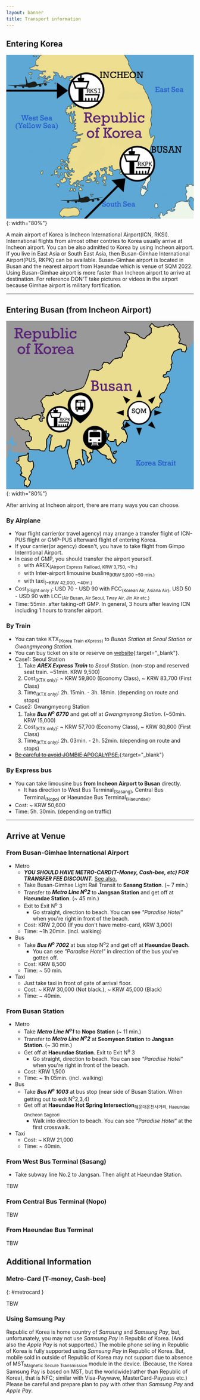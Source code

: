 ```yaml
---
layout: banner
title: Transport information
---
```

## Entering Korea
![Airport of Korea](/assets/img/slider/airport.jpg){: width="80%"}

A main airport of Korea is Incheon International Airport(ICN, RKSI). International flights from almost other contries to Korea usually arrive at Incheon airport. You can be also admitted to Korea by using Incheon airport.  
If you live in East Asia or South East Asia, then Busan-Gimhae International Airport(PUS, RKPK) can be available. Busan-Gimhae airport is located in Busan and the nearest airport from Haeundae which is venue of SQM 2022. Using Busan-Gimhae airport is more faster than Incheon airport to arrive at destination. For reference DON'T take pictures or videos in the airport because Gimhae airport is military fortification.

------
## Entering Busan (from Incheon Airport)

![Transports in Busan](/assets/img/slider/transports.jpg){: width="80%"}

After arriving at Incheon airport, there are many ways you can choose. 

### By Airplane

* Your flight carrier(or travel agency) may arrange a transfer flight of ICN-PUS flight or GMP-PUS afterward flight of entering Korea.
* If your carrier(or agency) doesn't, you have to take flight from Gimpo Interntional Airport.
* In case of GMP, you should transfer the airport yourself.
  * with AREX<sub>(Airport Express Railload, KRW 3,750, ~1h.)</sub>
  * with Inter-airport limousine busline<sub>(KRW 5,000 ~50 min.)</sub>
  * with taxi<sub>(~KRW 42,000, ~40m.)</sub>
* Cost<sub>(Flight only )</sub>: USD 70 - USD 90 with FCC<sub>(Korean Air, Asiana Air)</sub>, USD 50 - USD 90 with LCC<sub>(Air Busan, Air Seoul, Tway Air, Jin Air etc.)</sub>
* Time: 55min. after taking-off GMP. In general, 3 hours after leaving ICN including 1 hours to transfer airport.

### By Train

* You can take KTX<sub>(Korea Train eXpress)</sub> to *Busan Station* at *Seoul Station* or *Gwangmyeong Station*.
* You can buy ticket on site or reserve on [website](https://www.letskorail.com/){:target="_blank"}.
* Case1: Seoul Station
  1. Take ***AREX Express Train*** to *Seoul Station*. (non-stop and reserved seat train. ~51min. KRW 9,500)
  2. Cost<sub>(KTX only)</sub>: ~ KRW 59,800 (Economy Class), ~ KRW 83,700 (First Class)
  3. Time<sub>(KTX only)</sub>: 2h. 15min. - 3h. 18min. (depending on route and stops)
* Case2: Gwangmyeong Station
  1. Take ***Bus N<sup>o</sup> 6770*** and get off at *Gwangmyeong Station*. (~50min. KRW 15,000)
  2. Cost<sub>(KTX only)</sub>: ~ KRW 57,700 (Economy Class), ~ KRW 80,800  (First Class)
  3. Time<sub>(KTX only)</sub>: 2h. 03min. - 2h. 52min. (depending on route and stops)
* [~~Be careful to avoid JOMBIE APOCALYPSE.~~](https://en.wikipedia.org/wiki/Train_to_Busan){:target="_blank"}

### By Express bus

* You can take limousine bus **from Incheon Airport to Busan** directly.
  * It has direction to West Bus Terminal<sub>(Sasang)</sub>, Central Bus Terminal<sub>(Nopo)</sub> or Haeundae Bus Terminal<sub>(Haeundae)</sub>.
* Cost: ~ KRW 50,600
* Time: 5h. 30min. (depending on traffic)

------

## Arrive at Venue

### From Busan-Gimhae International Airport

* Metro
  * ***YOU SHOULD HAVE METRO-CARD(T-Money, Cash-bee, etc) FOR TRANSFER FEE DISCOUNT.*** [See also.](#metrocard)
  * Take Busan-Gimhae Light Rail Transit to **Sasang Station**. (~ 7 min.)
  * Transfer to ***Metro Line N<sup>o</sup>2*** to **Jangsan Station** and get off at **Haeundae Station**.  (~ 45 min.)
  * Exit to Exit N<sup>o</sup> 3
    * Go straight, direction to beach. You can see *"Paradise Hotel"* when you're right in front of the beach.
  * Cost: KRW 2,000 (If you don't have metro-card, KRW 3,000)
  * Time: ~1h 20min. (incl. walking)
* Bus
  * Take ***Bus N<sup>o</sup> 7002*** at bus stop N<sup>o</sup>2 and get off at **Haeundae Beach.**
    * You can see *"Paradise Hotel"* in direction of the bus you've gotten off.
  * Cost: KRW 8,500
  * Time: ~ 50 min.
* Taxi
  * Just take taxi in front of gate of arrival floor.
  * Cost: ~ KRW 30,000 (Not black.), ~ KRW 45,000 (Black)
  * Time: ~ 40min.

### From Busan Station

* Metro
  * Take ***Metro Line N<sup>o</sup>1*** to **Nopo Station**  (~ 11 min.)
  * Transfer to ***Metro Line N<sup>o</sup>2*** at **Seomyeon Station** to **Jangsan Station**. (~ 30 min.)
  * Get off at **Haeundae Station**. Exit to Exit N<sup>o</sup> 3
    * Go straight, direction to beach. You can see *"Paradise Hotel"* when you're right in front of the beach.
  * Cost: KRW 1,500
  * Time: ~ 1h 05min. (incl. walking)
* Bus
  * Take ***Bus N<sup>o</sup> 1003*** at bus stop (near side of Busan Station. When getting out to exit  N<sup>o</sup>2,3,4)
  * Get off at **Haeundae Hot Spring Intersection**<sub>해운대온천사거리, Haeundae Oncheon Sageori</sub>
    * Walk into direction to beach. You can see *"Paradise Hotel"* at the first crosswalk.
* Taxi
  * Cost: ~ KRW 21,000
  * Time: ~ 40min.

### From West Bus Terminal (Sasang)

* Take subway line No.2 to Jangsan. Then alight at Haeundae Station.

TBW

### From Central Bus Terminal (Nopo)

TBW
### From Haeundae Bus Terminal

TBW
## Additional Information

### Metro-Card (T-money, Cash-bee)

{: #metrocard }

TBW

### Using Samsung Pay

Republic of Korea is home country of *Samsung* and *Samsung Pay*, but, unfortunately, you may not use *Samsung Pay* in Republic of Korea. (And also the *Apple Pay* is not supported.) The mobile phone selling in Republic of Korea is fully supported using *Samsung Pay* in Republic of Korea. But, mobile sold in outside of Republic of Korea may not support due to absence of MST<sub>Magnetic Secure Transmission</sub> module in the device. (Because, the Korea Samsung Pay is based on MST, but the worldwide(rather than Republic of Korea), that is NFC; similar with Visa-Paywave, MasterCard-Paypass etc.)  
Please be careful and prepare plan to pay with other than *Samsung Pay* and *Apple Pay*.